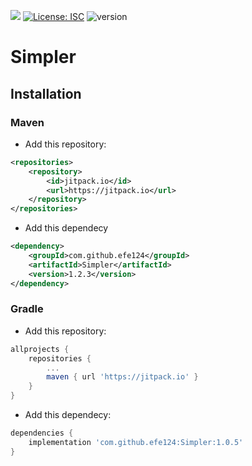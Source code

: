 [![](https://jitpack.io/v/efe124/Simpler.svg)](https://jitpack.io/#efe124/Simpler)
[![License: ISC](https://img.shields.io/badge/License-ISC-yellow.svg)](https://opensource.org/licenses/MIT)
![version](https://img.shields.io/badge/version-1.2.0-blue)
# Simpler

## Installation

### Maven

* Add this repository:
````xml
<repositories>
    <repository>
        <id>jitpack.io</id>
        <url>https://jitpack.io</url>
    </repository>
</repositories>
````
* Add this dependecy
````xml
<dependency>
    <groupId>com.github.efe124</groupId>
    <artifactId>Simpler</artifactId>
    <version>1.2.3</version>
</dependency>
````

### Gradle

* Add this repository:
````gradle
allprojects {
	repositories {
		...
		maven { url 'https://jitpack.io' }
	}
}
````
* Add this dependecy:
````gradle
dependencies {
	implementation 'com.github.efe124:Simpler:1.0.5'
}
````